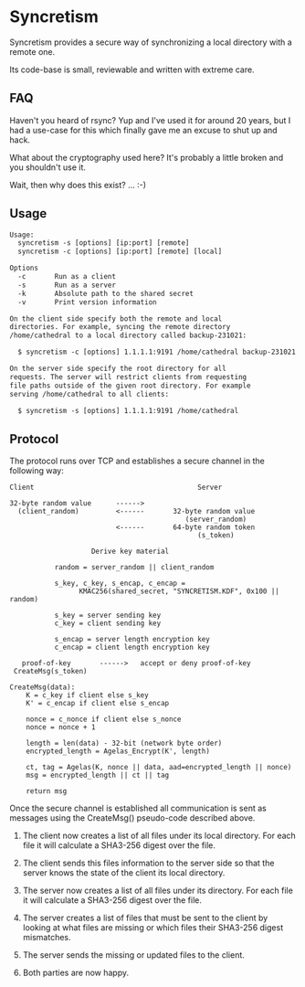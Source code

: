 # Syncretism

Syncretism provides a secure way of synchronizing a local directory
with a remote one.

Its code-base is small, reviewable and written with extreme care.

## FAQ

Haven't you heard of rsync? Yup and I've used it for around 20 years,
but I had a use-case for this which finally gave me an excuse to
shut up and hack.

What about the cryptography used here? It's probably a little broken
and you shouldn't use it.

Wait, then why does this exist? ... :-)

## Usage

```txt
Usage:
  syncretism -s [options] [ip:port] [remote]
  syncretism -c [options] [ip:port] [remote] [local]

Options
  -c       Run as a client
  -s       Run as a server
  -k       Absolute path to the shared secret
  -v       Print version information

On the client side specify both the remote and local
directories. For example, syncing the remote directory
/home/cathedral to a local directory called backup-231021:

  $ syncretism -c [options] 1.1.1.1:9191 /home/cathedral backup-231021

On the server side specify the root directory for all
requests. The server will restrict clients from requesting
file paths outside of the given root directory. For example
serving /home/cathedral to all clients:

  $ syncretism -s [options] 1.1.1.1:9191 /home/cathedral
```

## Protocol

The protocol runs over TCP and establishes a secure channel
in the following way:

```
Client                                        Server

32-byte random value      ------>
  (client_random)         <------       32-byte random value
                                           (server_random)
                          <------       64-byte random token
                                              (s_token)

                    Derive key material

           random = server_random || client_random

           s_key, c_key, s_encap, c_encap =
                 KMAC256(shared_secret, "SYNCRETISM.KDF", 0x100 || random)

           s_key = server sending key
           c_key = client sending key

           s_encap = server length encryption key
           c_encap = client length encryption key

   proof-of-key       ------>   accept or deny proof-of-key
 CreateMsg(s_token)
```

```
CreateMsg(data):
    K = c_key if client else s_key
    K' = c_encap if client else s_encap

    nonce = c_nonce if client else s_nonce
    nonce = nonce + 1

    length = len(data) - 32-bit (network byte order)
    encrypted_length = Agelas_Encrypt(K', length)

    ct, tag = Agelas(K, nonce || data, aad=encrypted_length || nonce)
    msg = encrypted_length || ct || tag

    return msg
```

Once the secure channel is established all communication is sent
as messages using the CreateMsg() pseudo-code described above.

1) The client now creates a list of all files under its local directory.
   For each file it will calculate a SHA3-256 digest over the file.

2) The client sends this files information to the server side so that
   the server knows the state of the client its local directory.

3) The server now creates a list of all files under its directory.
   For each file it will calculate a SHA3-256 digest over the file.

4) The server creates a list of files that must be sent to the client
   by looking at what files are missing or which files their SHA3-256
   digest mismatches.

5) The server sends the missing or updated files to the client.

6) Both parties are now happy.
